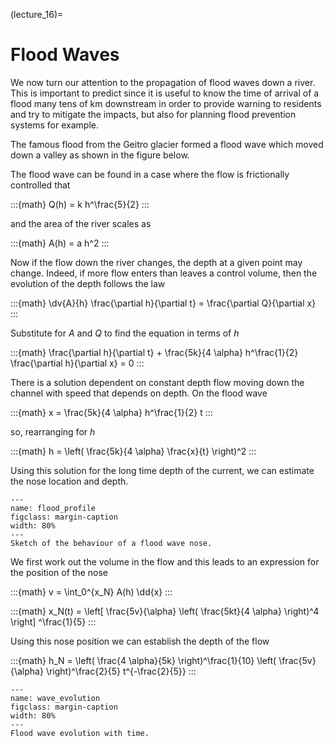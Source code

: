 (lecture_16)=
# Flood Waves

We now turn our attention to the propagation of flood waves down a river.
This is important to predict since it is useful to know the time of arrival of a flood many tens of km downstream in order to provide warning to residents and try to mitigate the impacts,
but also for planning flood prevention systems for example.

The famous flood from the Geitro glacier formed a flood wave which moved down a valley as shown in the figure below.

The flood wave can be found in a case where the flow is frictionally controlled that

:::{math}
Q(h) = k h^\frac{5}{2}
:::

and the area of the river scales as

:::{math}
A(h) = a h^2
:::

Now if the flow down the river changes, the depth at a given point may change.
Indeed, if more flow enters than leaves a control volume, then the evolution  of the depth follows the law

:::{math}
\dv{A}{h} \frac{\partial h}{\partial t} = \frac{\partial Q}{\partial x}
:::

Substitute for $A$ and $Q$ to find the equation in terms of $h$

:::{math}
\frac{\partial h}{\partial t} + \frac{5k}{4 \alpha} h^\frac{1}{2} \frac{\partial h}{\partial x} = 0
:::
<!-- TODO: Should this be \frac{5k}{4 \alpha} throughout? -->

There is a solution dependent on constant depth flow moving down the channel with speed that depends on depth.
On the flood wave

:::{math}
x = \frac{5k}{4 \alpha} h^\frac{1}{2} t
:::

so, rearranging for $h$

:::{math}
h = \left( \frac{5k}{4 \alpha} \frac{x}{t} \right)^2
:::

Using this solution for the long time depth of the current, we can estimate the nose location and depth.

```{figure} ./figures/figure1.png
---
name: flood_profile
figclass: margin-caption
width: 80%
---
Sketch of the behaviour of a flood wave nose.
```

We first work out the volume in the flow and this leads to an expression for the position of the nose

:::{math}
v = \int_0^{x_N} A(h) \dd{x}
:::

:::{math}
x_N(t) = \left[ \frac{5v}{\alpha} \left( \frac{5kt}{4 \alpha} \right)^4 \right] ^\frac{1}{5}
:::

Using this nose position we can establish the depth of the flow

:::{math}
h_N = \left( \frac{4 \alpha}{5k} \right)^\frac{1}{10} \left( \frac{5v}{\alpha} \right)^\frac{2}{5} t^{-\frac{2}{5}}
:::


```{figure} ./figures/figure2.png
---
name: wave_evolution
figclass: margin-caption
width: 80%
---
Flood wave evolution with time.
```
